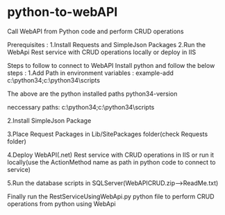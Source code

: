 # python-to-webAPI
Call WebAPI from Python code and perform CRUD operations

Prerequisites :
1.Install Requests and SimpleJson Packages
2.Run the WebApi  Rest service with CRUD operations locally or deploy in IIS

Steps to follow to connect to WebAPI
Install python and follow the below steps :
1.Add Path in environment variables : example-add c:\python34;c:\python34\scripts

The above are the python installed paths python34-version

neccessary paths: c:\python34;c:\python34\scripts

2.Install  SimpleJson Package

3.Place Request Packages in Lib/SitePackages folder(check Requests folder)

4.Deploy WebAPI(.net) Rest service with CRUD operations in IIS or run it locally(use the ActionMethod name as path in python code to connect to service)

5.Run the database scripts in SQLServer(WebAPICRUD.zip-->ReadMe.txt) 

Finally run the RestServiceUsingWebApi.py python  file to perform CRUD operations from python using WebApi






